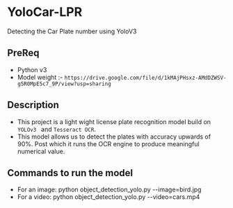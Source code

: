 # YoloCar-LPR
 Detecting the Car Plate number using YoloV3
## PreReq 
- Python v3
- Model weight :- `https://drive.google.com/file/d/1kMAjPHsxz-AMdDZWSV-g5R0MpE5c7_9P/view?usp=sharing`
## Description 

- This project is a light wight license plate recognition model build on `YOLOv3 ` and `Tesseract OCR`.
- This model allows us to detect the plates with accuracy upwards of 90%. Post which it runs the OCR engine to produce meaningful numerical value.

## Commands to run the model 
- For an image: python object_detection_yolo.py --image=bird.jpg
-  For a video:  python object_detection_yolo.py --video=cars.mp4
